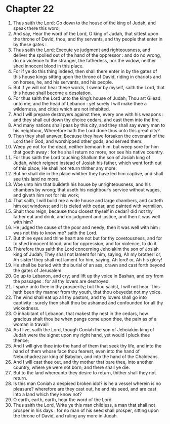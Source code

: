 # Chapter 22

1. Thus saith the Lord; Go down to the house of the king of Judah, and speak there this word,
2. And say, Hear the word of the Lord, O king of Judah, that sittest upon the throne of David, thou, and thy servants, and thy people that enter in by these gates :
3. Thus saith the Lord; Execute ye judgment and righteousness, and deliver the spoiled out of the hand of the oppressor : and do no wrong, do no violence to the stranger, the fatherless, nor the widow, neither shed innocent blood in this place.
4. For if ye do this thing indeed, then shall there enter in by the gates of this house kings sitting upon the throne of David, riding in chariots and on horses, he, and his servants, and his people.
5. But if ye will not hear these words, I swear by myself, saith the Lord, that this house shall become a desolation.
6. For thus saith the Lord unto the king’s house of Judah; Thou art Gilead unto me, and the head of Lebanon : yet surely I will make thee a wilderness, and cities which are not inhabited.
7. And I will prepare destroyers against thee, every one with his weapons : and they shall cut down thy choice cedars, and cast them into the fire.
8. And many nations shall pass by this city, and they shall say every man to his neighbour, Wherefore hath the Lord done thus unto this great city?
9. Then they shall answer, Because they have forsaken the covenant of the Lord their God, and worshipped other gods, and served them.
10. Weep ye not for the dead, neither bemoan him: but weep sore for him that goeth away : for he shall return no more, nor see his native country.
11. For thus saith the Lord touching Shallum the son of Josiah king of Judah, which reigned instead of Josiah his father, which went forth out of this place; He shall not return thither any more:
12. But he shall die in the place whither they have led him captive, and shall see this land no more.
13. Woe unto him that buildeth his house by unrighteousness, and his chambers by wrong; that useth his neighbour’s service without wages, and giveth him not for his work;
14. That saith, I will build me a wide house and large chambers, and cutteth him out windows; and it is cieled with cedar, and painted with vermilion.
15. Shalt thou reign, because thou closest thyself in cedar? did not thy father eat and drink, and do judgment and justice, and then it was well with him?
16. He judged the cause of the poor and needy; then it was well with him : was not this to know me? saith the Lord.
17. But thine eyes and thine heart are not but for thy covetousness, and for to shed innocent blood, and for oppression, and for violence, to do it.
18. Therefore thus saith the Lord concerning Jehoiakim the son of Josiah king of Judah; They shall not lament for him, saying, Ah my brother! or, Ah sister! they shall not lament for him, saying, Ah lord! or, Ah his glory!
19. He shall be buried with the burial of an ass, drawn and cast forth beyond the gates of Jerusalem.
20. Go up to Lebanon, and cry; and lift up thy voice in Bashan, and cry from the passages : for all thy lovers are destroyed.
21. I spake unto thee in thy prosperity; but thou saidst, I will not hear. This hath been thy manner from thy youth, that thou obeyedst not my voice.
22. The wind shall eat up all thy pastors, and thy lovers shall go into captivity : surely then shalt thou be ashamed and confounded for all thy wickedness.
23. O inhabitant of Lebanon, that makest thy nest in the cedars, how gracious shalt thou be when pangs come upon thee, the pain as of a woman in travail!
24. As I live, saith the Lord, though Coniah the son of Jehoiakim king of Judah were the signet upon my right hand, yet would I pluck thee thence;
25. And I will give thee into the hand of them that seek thy life, and into the hand of them whose face thou fearest, even into the hand of Nebuchadrezzar king of Babylon, and into the hand of the Chaldeans.
26. And I will cast thee out, and thy mother that bare thee, into another country, where ye were not born; and there shall ye die.
27. But to the land whereunto they desire to return, thither shall they not return.
28. Is this man Coniah a despised broken idol? is he a vessel wherein is no pleasure? wherefore are they cast out, he and his seed, and are cast into a land which they know not?
29. O earth, earth, earth, hear the word of the Lord.
30. Thus saith the Lord, Write ye this man childless, a man that shall not prosper in his days : for no man of his seed shall prosper, sitting upon the throne of David, and ruling any more in Judah.

